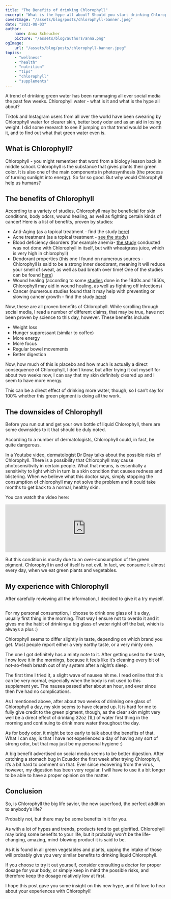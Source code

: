 ```yaml
---
title: "The Benefits of drinking Chlorophyll"
excerpt: "What is the hype all about? Should you start drinking Chlorophyll?"
coverImage: "/assets/blog/posts/chlorophyll-banner.jpeg"
date: "2021-08-03"
author:
    name: Anna Scheucher
    picture: "/assets/blog/authors/anna.png"
ogImage:
    url: "/assets/blog/posts/chlorophyll-banner.jpeg"
topics:
    - "wellness"
    - "health"
    - "nutrition"
    - "tips"
    - "chlorophyll"
    - "supplements"
---
```


<p class="text-left font-serif">


A trend of drinking green water has been rummaging all over social media the past few weeks. Chlorophyll water - what is it and what is the hype all about?

Tiktok and Instagram users from all over the world have been swearing by Chlorophyll water for clearer skin, better body odor and as an aid in losing weight. I did some research to see if jumping on that trend would be worth it, and to find out what that green water even is. 

## What is Chlorophyll?

Chlorophyll - you might remember that word from a biology lesson back in middle school. Chlorophyll is the substance that gives plants their green color. It is also one of the main components in photosynthesis (the process of turning sunlight into energy). So far so good. But why would Chlorophyll help us humans? 

## The benefits of Chlorophyll

According to a variety of studies, Chlorophyll may be beneficial for skin conditions, body odors, wound healing, as well as fighting certain kinds of cancer! Here is a list of benefits, proven by studies:

<ul class="list-disc">
<li>Anti-Aging (as a topical treatment - find the study <a href="https://www.ncbi.nlm.nih.gov/pmc/articles/PMC4966572/"><ins>here</ins></a>) 
<li>Acne treatment (as a topical treatment - <a href="https://jddonline.com/articles/dermatology/S1545961615P0589X"><ins>see the study</ins></a>)
<li>Blood deficiency disorders (for example anemia- <a href="https://www.semanticscholar.org/paper/A-pilot-study-on-wheat-grass-juice-for-its-and-on-Chauhan/73f2bb7c0b1129b5da66ca284eb2294d956fa9d2?p2df"><ins>the study</ins></a> conducted was not done with Chlorophyll in itself, but with wheatgrass juice, which is very high in chlorophyll) 
<li>Deodorant properties (this one I found on numerous sources - Chlorophyll is said to be a strong inner deodorant, meaning it will reduce your smell of sweat, as well as bad breath over time! One of the studies can be found <a href="https://agsjournals.onlinelibrary.wiley.com/doi/full/10.1111/j.1532-5415.1980.tb00124.x"><ins>here</ins></a>)
<li>Wound healing (according to some <a href="https://www.americanjournalofsurgery.com/article/0002-9610(47)90287-0/fulltext"><ins>studies</ins></a> done in the 1940s and 1950s, Chlorophyll may  aid in wound healing, as well as fighting off infections) 
<li>Cancer (numerous studies found that it may help with preventing or slowing cancer growth - find the study <a href="https://www.tandfonline.com/doi/full/10.1080/01635581.2015.990573?scroll=top&needAccess=true&"><ins>here</ins></a>)
</ul>


Now, these are all proven benefits of Chlorophyll. While scrolling through social media, I read a number of different claims, that may be true, have not been proven by science to this day, however. These benefits include: 
<ul class="list-disc">
<li>Weight loss
<li>Hunger suppressant (similar to coffee) 
<li>More energy 
<li>More focus 
<li>Regular bowel movements 
<li>Better digestion
</ul>

Now, how much of this is placebo and how much is actually a direct consequence of Chlorophyll, I don’t know, but after trying it out myself for about two weeks now, I can say that my skin definitely cleared up and I seem to have more energy. 

This can be a direct effect of drinking more water, though, so I can’t say for 100% whether this green pigment is doing all the work. 

## The downsides of Chlorophyll 

Before you run out and get your own bottle of liquid Chlorophyll, there are some downsides to it that should be duly noted. 

According to a number of dermatologists, Chlorophyll could, in fact, be quite dangerous.

In a Youtube video, dermatologist Dr Dray talks about the possible risks of Chlorophyll. There is a possibility that Chlorophyll may cause photosensitivity in certain people. What that means, is essentially a sensitivity to light which in turn is a skin condition that causes redness and blistering. When we believe what this doctor says, simply stopping the consumption of chlorophyll may not solve the problem and it could take months to get back to a normal, healthy skin.

You can watch the video here:

 <iframe width="100%" height="auto" src="https://www.youtube.com/embed/a87sHnm9i8E" title="YouTube video player" frameborder="0" allow="accelerometer; autoplay; clipboard-write; encrypted-media; gyroscope; picture-in-picture" allowfullscreen></iframe> 

But this condition is mostly due to an over-consumption of the green pigment. Chlorophyll in and of itself is not evil. In fact, we consume it almost every day, when we eat green plants and vegetables. 

## My experience with Chlorophyll

After carefully reviewing all the information, I decided to give it a try myself. 


<div class='w-full flex justify-center items-center'>
<img class='w-3/4' src='https://firebasestorage.googleapis.com/v0/b/annascheucher-25389.appspot.com/o/chlorophyll.jpg?alt=media&token=73e6013f-e858-4307-8632-2b38799f1701' alt=''>
</div>


For my personal consumption, I choose to drink one glass of it a day, usually first thing in the morning. That way I ensure not to overdo it and it gives me the habit of drinking a big glass of water right off the bat, which is always a plus :) 

Chlorophyll seems to differ slightly in taste, depending on which brand you get. Most people report either a very earthy taste, or a very minty one. 

The one I got definitely has a minty note to it. After getting used to the taste, I now love it in the mornings, because it feels like it’s cleaning every bit of not-so-fresh breath out of my system after a night’s sleep. 

The first time I tried it, a slight wave of nausea hit me. I read online that this can be very normal, especially when the body is not used to this supplement yet. The nausea passed after about an hour, and ever since then I’ve had no complications. 

As I mentioned above, after about two weeks of drinking one glass of Chlorophyll a day, my skin seems to have cleared up. It is hard for me to fully give credit to the green pigment, though, as the clear skin might very well be a direct effect of drinking 32oz (1L) of water first thing in the morning and continuing to drink more water throughout the day. 

As for body odor, it might be too early to talk about the benefits of that. What I can say, is that I have not experienced a day of having any sort of strong odor, but that may just be my personal hygiene :) 

A big benefit advertised on social media seems to be better digestion. After catching a stomach bug in Ecuador the first week after trying Chlorophyll, it’s a bit hard to comment on that. Ever since recovering from the virus, however, my digestion has been very regular. I will have to use it a bit longer to be able to have a proper opinion on the matter. 

## Conclusion 

So, is Chlorophyll the big life savior, the new superfood, the perfect addition to anybody’s life? 

Probably not, but there may be some benefits in it for you. 

As with a lot of hypes and trends, products tend to get glorified. Chlorophyll may bring some benefits to your life, but it probably won’t be the life-changing, amazing, mind-blowing product it is said to be. 

As it is found in all green vegetables and plants, upping the intake of those will probably give you very similar benefits to drinking liquid Chlorophyll. 

If you choose to try it out yourself, consider consulting a doctor for proper dosage for your body, or simply keep in mind the possible risks, and therefore keep the dosage relatively low at first. 

I hope this post gave you some insight on this new hype, and I’d love to hear about your experiences with Chlorophyll!


##

<p class="text-left font-serif"></p>
